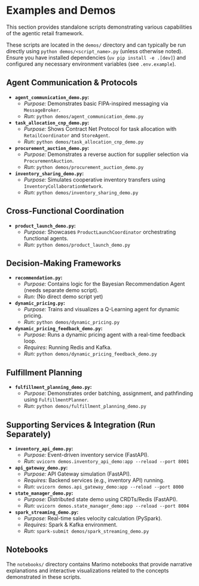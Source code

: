 # Examples and Demos

This section provides standalone scripts demonstrating various capabilities of the agentic retail framework.

These scripts are located in the `demos/` directory and can typically be run directly using `python demos/<script_name>.py` (unless otherwise noted). Ensure you have installed dependencies (`uv pip install -e .[dev]`) and configured any necessary environment variables (see `.env.example`).

## Agent Communication & Protocols

-   **`agent_communication_demo.py`:** 
    -   *Purpose:* Demonstrates basic FIPA-inspired messaging via `MessageBroker`.
    -   *Run:* `python demos/agent_communication_demo.py`
-   **`task_allocation_cnp_demo.py`:** 
    -   *Purpose:* Shows Contract Net Protocol for task allocation with `RetailCoordinator` and `StoreAgent`.
    -   *Run:* `python demos/task_allocation_cnp_demo.py`
-   **`procurement_auction_demo.py`:** 
    -   *Purpose:* Demonstrates a reverse auction for supplier selection via `ProcurementAuction`.
    -   *Run:* `python demos/procurement_auction_demo.py`
-   **`inventory_sharing_demo.py`:** 
    -   *Purpose:* Simulates cooperative inventory transfers using `InventoryCollaborationNetwork`.
    -   *Run:* `python demos/inventory_sharing_demo.py`

## Cross-Functional Coordination

-   **`product_launch_demo.py`:** 
    -   *Purpose:* Showcases `ProductLaunchCoordinator` orchestrating functional agents.
    -   *Run:* `python demos/product_launch_demo.py`

## Decision-Making Frameworks

-   **`recommendation.py`:** 
    -   *Purpose:* Contains logic for the Bayesian Recommendation Agent (needs separate demo script).
    -   *Run:* (No direct demo script yet)
-   **`dynamic_pricing.py`:** 
    -   *Purpose:* Trains and visualizes a Q-Learning agent for dynamic pricing.
    -   *Run:* `python demos/dynamic_pricing.py`
-   **`dynamic_pricing_feedback_demo.py`:** 
    -   *Purpose:* Runs a dynamic pricing agent with a real-time feedback loop.
    -   *Requires:* Running Redis and Kafka.
    -   *Run:* `python demos/dynamic_pricing_feedback_demo.py`

## Fulfillment Planning

-   **`fulfillment_planning_demo.py`:** 
    -   *Purpose:* Demonstrates order batching, assignment, and pathfinding using `FulfillmentPlanner`.
    -   *Run:* `python demos/fulfillment_planning_demo.py`

## Supporting Services & Integration (Run Separately)

-   **`inventory_api_demo.py`:** 
    -   *Purpose:* Event-driven inventory service (FastAPI).
    -   *Run:* `uvicorn demos.inventory_api_demo:app --reload --port 8001`
-   **`api_gateway_demo.py`:** 
    -   *Purpose:* API Gateway simulation (FastAPI).
    -   *Requires:* Backend services (e.g., inventory API) running.
    -   *Run:* `uvicorn demos.api_gateway_demo:app --reload --port 8000`
-   **`state_manager_demo.py`:** 
    -   *Purpose:* Distributed state demo using CRDTs/Redis (FastAPI).
    -   *Run:* `uvicorn demos.state_manager_demo:app --reload --port 8004`
-   **`spark_streaming_demo.py`:** 
    -   *Purpose:* Real-time sales velocity calculation (PySpark).
    -   *Requires:* Spark & Kafka environment.
    -   *Run:* `spark-submit demos/spark_streaming_demo.py`

## Notebooks

The `notebooks/` directory contains Marimo notebooks that provide narrative explanations and interactive visualizations related to the concepts demonstrated in these scripts.